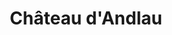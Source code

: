 ---
guid: "be20366fccc0"
title: "Château d'Andlau"
latlng: "48.401395, 7.412472"
youtubeId: "zwde2D-Lg8I" 
---